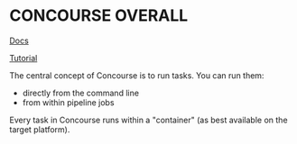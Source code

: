 # CONCOURSE OVERALL

[Docs](https://concourse-ci.org/index.html)

[Tutorial](https://concoursetutorial.com/)


The central concept of Concourse is to run tasks. You can run them:
  - directly from the command line
  - from within pipeline jobs

Every task in Concourse runs within a "container" (as best available on the target platform).




















